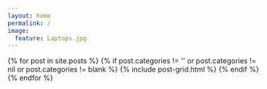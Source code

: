 ```yaml
---
layout: home
permalink: /
image:
  feature: Laptops.jpg
---
```


<div class="tiles">

<div class="tiles">
{% for post in site.posts %}
	{% if post.categories != '' or post.categories != nil or post.categories != blank %}
		{% include post-grid.html %}
	{% endif %}
{% endfor %}
</div><!-- /.tiles -->

</div><!-- /.tiles -->